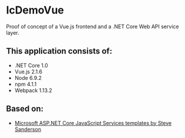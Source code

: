 # IcDemoVue

Proof of concept of a Vue.js frontend and a .NET Core Web API service layer.

## This application consists of:

*   .NET Core 1.0
*	Vue.js 2.1.6
*	Node 6.9.2
*	npm 4.1.1
*	Webpack 1.13.2

## Based on:

*   [Microsoft ASP.NET Core JavaScript Services templates by Steve Sanderson](https://github.com/aspnet/JavaScriptServices)
